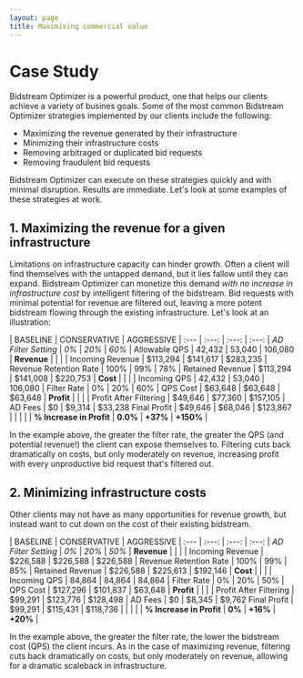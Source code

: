 ```yaml
---
layout: page
title: Maximising commercial value
---
```


# Case Study

Bidstream Optimizer is a powerful product, one that helps our clients achieve a variety of busines goals. Some of the most common Bidstream Optimizer strategies implemented by our clients include the following:

* Maximizing the revenue generated by their infrastructure
* Minimizing their infrastructure costs
* Removing arbitraged or duplicated bid requests
* Removing fraudulent bid requests

Bidstream Optimizer can execute on these strategies quickly and with minimal disruption. Results are immediate. Let's look at some examples of these strategies at work.

## 1. Maximizing the revenue for a given infrastructure

Limitations on infrastructure capacity can hinder growth. Often a client will find themselves with the untapped demand, but it lies fallow until they can expand. Bidstream Optimizer can monetize this demand *with no increase in infrastructure cost* by intelligent filtering of the bidstream. Bid requests with minimal potential for revenue are filtered out, leaving a more potent bidstream flowing through the existing infrastructure. Let's look at an illustration:

 | BASELINE | CONSERVATIVE  | AGGRESSIVE |
:--- | :---: | :---: | :---: |
*AD Filter Setting* | *0%* | *20%* | *60%* |
Allowable QPS | 42,432 | 53,040 | 106,080 |
 **Revenue** | | | |
Incoming Revenue | $113,294 | $141,617 | $283,235 |
Revenue Retention Rate | 100% | 99% | 78% |
Retained Revenue | $113,294 | $141,008 | $220,753 |
 **Cost** | | | |
Incoming QPS | 42,432 | 53,040 | 106,080 |
Filter Rate | 0% | 20% | 60% |
QPS Cost | $63,648 | $63,648 | $63,648 |
 **Profit** | | | |
Profit After Filtering | $49,646 | $77,360 | $157,105 |
AD Fees | $0 | $9,314 | $33,238
Final Profit | $49,646 | $68,046 | $123,867 |
 | | | |
 **% Increase in Profit** | **0.0%** | **+37%** | **+150%** |

In the example above, the greater the filter rate, the greater the QPS (and potential revenue!) the client can expose themselves to. Filtering cuts back dramatically on costs, but only moderately on revenue, increasing profit with every unproductive bid request that's filtered out.

## 2. Minimizing infrastructure costs

Other clients may not have as many opportunities for revenue growth, but instead want to cut down on the cost of their existing bidstream. 

 | BASELINE | CONSERVATIVE  | AGGRESSIVE |
:--- | :---: | :---: | :---: |
*AD Filter Setting* | *0%* | *20%* | *50%* |
 **Revenue** | | | |
Incoming Revenue | $226,588 | $226,588 | $226,588 |
Revenue Retention Rate | 100% | 99% | 85% |
Retained Revenue | $226,588 | $225,613 | $192,146 |
 **Cost** | | | |
Incoming QPS | 84,864 | 84,864 | 84,864 |
Filter Rate | 0% | 20% | 50% |
QPS Cost | $127,296 | $101,837 | $63,648 |
 **Profit** | | | |
Profit After Filtering | $99,291 | $123,776 | $128,498 |
AD Fees | $0 | $8,345 | $9,762
Final Profit | $99,291 | $115,431 | $118,736 |
 | | | |
 **% Increase in Profit** | **0%** | **+16%** | **+20%** |

In the example above, the greater the filter rate, the lower the bidstream cost (QPS) the client incurs. As in the case of maximizing revenue, filtering cuts back dramatically on costs, but only moderately on revenue, allowing for a dramatic scaleback in infrastructure.

